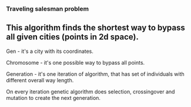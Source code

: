### **Traveling salesman problem**

This algorithm finds the shortest way to bypass all given cities (points in 2d space).
---
Gen - it's a city with its coordinates.

Chromosome - it's one possible way to bypass all points.

Generation - it's one iteration of algorithm, that has set of individuals with different overall way length.


On every iteration genetic algorithm does selection, crossingover and mutation to create the next generation.
